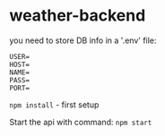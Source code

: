 # weather-backend

you need to store DB info in a '.env' file:

```
USER=
HOST=
NAME=
PASS=
PORT=
```

`npm install` - first setup

Start the api with command: `npm start`